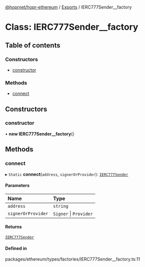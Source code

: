 [@hoprnet/hopr-ethereum](../README.md) / [Exports](../modules.md) / IERC777Sender__factory

# Class: IERC777Sender\_\_factory

## Table of contents

### Constructors

- [constructor](IERC777Sender__factory.md#constructor)

### Methods

- [connect](IERC777Sender__factory.md#connect)

## Constructors

### constructor

• **new IERC777Sender__factory**()

## Methods

### connect

▸ `Static` **connect**(`address`, `signerOrProvider`): [`IERC777Sender`](IERC777Sender.md)

#### Parameters

| Name | Type |
| :------ | :------ |
| `address` | `string` |
| `signerOrProvider` | `Signer` \| `Provider` |

#### Returns

[`IERC777Sender`](IERC777Sender.md)

#### Defined in

packages/ethereum/types/factories/IERC777Sender__factory.ts:11
